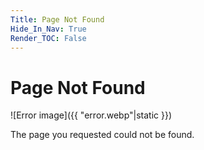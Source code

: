 ```yaml
---
Title: Page Not Found
Hide_In_Nav: True
Render_TOC: False
---
```


# Page Not Found

![Error image]({{ "error.webp"|static }})

The page you requested could not be found.

